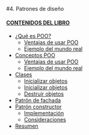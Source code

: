 #4. Patrones de diseño

#### [CONTENIDOS DEL LIBRO](https://github.com/JBV-CODES/Pro-PHP-6)
- [¿Qué es POO?]()
  - [Ventajas de usar POO]()
  - [Ejemplo del mundo real]()
- [Conceptos POO]()
   - [Ventajas de usar POO]()
   - [Ejemplo del mundo real]()
- [Clases]()
    - [Inicializar objetos]()
    - [Inicializar objetos]()
    - [Destruir objetos]()
- [Patrón de fachada]()   
- [Patrón constructor]()
    - [Implementación]()
    - [Consideraciones]()
- [Resumen]()
